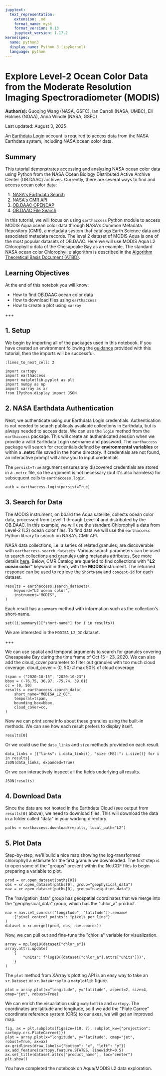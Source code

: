 ```yaml
---
jupytext:
  text_representation:
    extension: .md
    format_name: myst
    format_version: 0.13
    jupytext_version: 1.17.2
kernelspec:
  name: python3
  display_name: Python 3 (ipykernel)
  language: python
---
```


# Explore Level-2 Ocean Color Data from the Moderate Resolution Imaging Spectroradiometer (MODIS)

**Author(s):** Guoqing Wang (NASA, GSFC), Ian Carroll (NASA, UMBC), Eli Holmes (NOAA), Anna Windle (NASA, GSFC)

Last updated: August 3, 2025

<div class="alert alert-info" role="alert">

An [Earthdata Login][edl] account is required to access data from the NASA Earthdata system, including NASA ocean color data.

</div>

[edl]: https://urs.earthdata.nasa.gov/

## Summary

This tutorial demonstrates accessing and analyzing NASA ocean color data using Python from the NASA Ocean Biology Distributed Active Archive Center (OB.DAAC) archives. Currently, there are several ways to find and access ocean color data:

1. [NASA's Earthdata Search](https://search.earthdata.nasa.gov/search)
1. [NASA's CMR API](https://cmr.earthdata.nasa.gov/search/site/docs/search/api.html)
1. [OB.DAAC OPENDAP](https://oceandata.sci.gsfc.nasa.gov/opendap/)
1. [OB.DAAC File Search](https://oceandata.sci.gsfc.nasa.gov/api/file_search_help)

In this tutorial, we will focus on using `earthaccess` Python module to access MODIS Aqua ocean color data through NASA's Common Metadata Repository (CMR), a metadata system that catalogs Earth Science data and associated metadata records. The level 2 dataset of MODIS Aqua is one of the most popular datasets of OB.DAAC. Here we will use MODIS Aqua L2 Chlorophyll *a* data of the Chesapeake Bay as an example.
The standard NASA ocean color Chlorophyll *a* algorithm is described in the [Algorithm Theoretical Basis Document (ATBD)](https://www.earthdata.nasa.gov/apt/documents/chlor-a/v1.0).

## Learning Objectives

At the end of this notebok you will know:
* How to find OB.DAAC ocean color data
* How to download files using `earthaccess`
* How to create a plot using `xarray`

+++

## 1. Setup

We begin by importing all of the packages used in this notebook. If you have created an environment following the [guidance][tutorials] provided with this tutorial, then the imports will be successful.

[tutorials]: https://oceancolor.gsfc.nasa.gov/resources/docs/tutorials

```{code-cell} ipython3
:lines_to_next_cell: 2

import cartopy
import earthaccess
import matplotlib.pyplot as plt
import numpy as np
import xarray as xr
from IPython.display import JSON
```

## 2. NASA Earthdata Authentication

Next, we authenticate using our Earthdata Login
credentials. Authentication is not needed to search publicaly
available collections in Earthdata, but is always needed to access
data. We can use the `login` method from the `earthaccess`
package. This will create an authenticated session when we provide a
valid Earthdata Login username and password. The `earthaccess`
package will search for credentials defined by **environmental
variables** or within a **.netrc** file saved in the home
directory. If credentials are not found, an interactive prompt will
allow you to input credentials.

<div class="alert alert-info" role="alert">
The <code>persist=True</code> argument ensures any discovered credentials are
stored in a <code>.netrc</code> file, so the argument is not necessary (but
it's also harmless) for subsequent calls to <code>earthaccess.login</code>.
</div>

```{code-cell} ipython3
auth = earthaccess.login(persist=True)
```

## 3. Search for Data

The MODIS instrument, on board the Aqua satellite, collects ocean color data, processed from Level-1 through Level-4 and distributed by the OB.DAAC. In this example, we will use the standard Chlorophyll a data from Level-2 (L2) ocean color files. To find data we will use the `earthaccess` Python library to search on NASA's CMR API.

NASA data collections, i.e. a series of related granules, are discoverable with `earthaccess.search_datasets`. Various search parameters can be used to search collections and granules using metadata attributes. See more details [here](https://github.com/nsidc/earthaccess/blob/main/notebooks/Demo.ipynb). Below, CMR Catalog are queried to find collections with **"L2 ocean color"** keyword in them, with the **MODIS** instrument. The returned response can be used to retrieve the `ShortName` and `concept-id` for each dataset.

```{code-cell} ipython3
results = earthaccess.search_datasets(
    keyword="L2 ocean color",
    instrument="MODIS",
)
```

Each result has a `summary` method with information such as the collection's short-name.

```{code-cell} ipython3
set((i.summary()["short-name"] for i in results))
```

We are interested in the `MODISA_L2_OC` dataset.

+++

We can use spatial and temporal arguments to search for granules covering Chesapeake Bay during the time frame of Oct 15 - 23, 2020. We can also add the cloud_cover parameter to filter out granules with too much cloud coverage.
cloud_cover = (0, 50) # max 50% of cloud coverage

```{code-cell} ipython3
tspan = ("2020-10-15", "2020-10-23")
bbox = (-76.75, 36.97, -75.74, 39.01)
cc = (0, 50)
results = earthaccess.search_data(
    short_name="MODISA_L2_OC",
    temporal=tspan,
    bounding_box=bbox,
    cloud_cover=cc,
)
```

Now we can print some info about these granules using the built-in methods. We can see how each result prefers to display itself.

```{code-cell} ipython3
results[0]
```

Or we could use the `data_links` and `size` methods provided on each result.

```{code-cell} ipython3
data_links = [{"links": i.data_links(), "size (MB):": i.size()} for i in results]
JSON(data_links, expanded=True)
```

Or we can interactively inspect all the fields underlying all results.

```{code-cell} ipython3
JSON(results)
```

## 4. Download Data

Since the data are not hosted in the Earthdata Cloud (see output from `results[0]` above), we need to download files. This will download the data in a folder called "data" in your working directory.

```{code-cell} ipython3
paths = earthaccess.download(results, local_path="L2")
```

## 5. Plot Data

Step-by-step, we'll build a nice map showing the log-transformed chlorophyll a estimate for the first granule we
downloaded. The first step is to open some of the "groups" present within the NetCDF files to begin preparing
a variable to plot.

```{code-cell} ipython3
prod = xr.open_dataset(paths[0])
obs = xr.open_dataset(paths[0], group="geophysical_data")
nav = xr.open_dataset(paths[0], group="navigation_data")
```

The "navigation_data" group has geospatial coordinates that we merge into the "geophysical_data" group, which has the
"chlor_a" product.

```{code-cell} ipython3
nav = nav.set_coords(("longitude", "latitude")).rename(
    {"pixel_control_points": "pixels_per_line"}
)
dataset = xr.merge((prod, obs, nav.coords))
```

Now, we can pull out and fine-tune the "chlor_a" variable for visualization.

```{code-cell} ipython3
array = np.log10(dataset["chlor_a"])
array.attrs.update(
    {
        "units": f'log10({dataset["chlor_a"].attrs["units"]})',
    }
)
```

The `plot` method from XArray's plotting API is an easy way to take an `xr.Dataset` or `xr.DataArray` to
a `matplotlib` figure.

```{code-cell} ipython3
plot = array.plot(x="longitude", y="latitude", aspect=2, size=4, cmap="jet", robust=True)
```

We can enrich the visualiation using `matplotlib` and `cartopy`. The coordinates are latitude and longitude, so if we add the "Plate Carree" coordinate reference system (CRS) to our axes, we will get an improved map.

```{code-cell} ipython3
fig, ax = plt.subplots(figsize=(10, 7), subplot_kw={"projection": cartopy.crs.PlateCarree()})
plot = array.plot(x="longitude", y="latitude", cmap="jet", robust=True, ax=ax)
ax.gridlines(draw_labels={"bottom": "x", "left": "y"})
ax.add_feature(cartopy.feature.STATES, linewidth=0.5)
ax.set_title(dataset.attrs["product_name"], loc="center")
plt.show()
```

<div class="alert alert-info" role="alert">

You have completed the notebook on Aqua/MODIS L2 data exploration.

</div>
